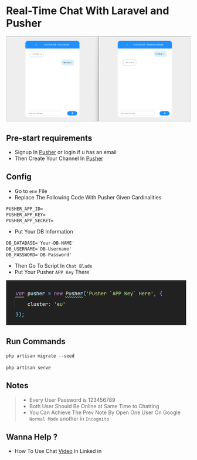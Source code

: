 # Real-Time Chat With Laravel and Pusher

<img src="public/chat/gitImg.png">

## Pre-start requirements
- Signup In [Pusher](https://pusher.com/) or login if u has an email
- Then Create Your Channel In [Pusher](https://pusher.com/)

## Config
- Go to `env` File
- Replace The Following Code  With Pusher Given Cardinalities
```
PUSHER_APP_ID=
PUSHER_APP_KEY=
PUSHER_APP_SECRET=
```
- Put Your DB Information 
```
DB_DATABASE='Your-DB-NAME'
DB_USERNAME='DB-Username'
DB_PASSWORD='DB-Password'
```
- Then Go To Script In `Chat Blade`
- Put Your Pusher `APP Key` There

<img src="public/chat/pusher-Key.png">

## Run Commands
```
php artisan migrate --seed 

php artisan serve
```

## Notes
> - Every User Password is 123456789
> - Both User Should Be Online at Same Time to Chatting
> - You Can Achieve The Prev Note By Open One User On Google `Normal Mode` another in `Incognito`

## Wanna Help ?
- How To Use Chat [Video]() In Linked in  

